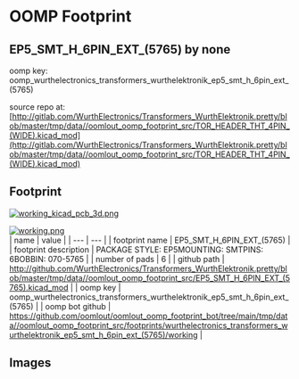 # OOMP Footprint  
## EP5_SMT_H_6PIN_EXT_(5765)  by none  
  
oomp key: oomp_wurthelectronics_transformers_wurthelektronik_ep5_smt_h_6pin_ext_(5765)  
  
source repo at: [http://gitlab.com/WurthElectronics/Transformers_WurthElektronik.pretty/blob/master/tmp/data//oomlout_oomp_footprint_src/TOR_HEADER_THT_4PIN_(WIDE).kicad_mod](http://gitlab.com/WurthElectronics/Transformers_WurthElektronik.pretty/blob/master/tmp/data//oomlout_oomp_footprint_src/TOR_HEADER_THT_4PIN_(WIDE).kicad_mod)  
## Footprint  
  
[![working_kicad_pcb_3d.png](working_kicad_pcb_3d_600.png)](working_kicad_pcb_3d.png)  
  
[![working.png](working_600.png)](working.png)  
| name | value | 
| --- | --- | 
| footprint name | EP5_SMT_H_6PIN_EXT_(5765) | 
| footprint description | PACKAGE STYLE: EP5MOUNTING: SMTPINS: 6BOBBIN: 070-5765 | 
| number of pads | 6 | 
| github path | http://github.com/WurthElectronics/Transformers_WurthElektronik.pretty/blob/master/tmp/data//oomlout_oomp_footprint_src/EP5_SMT_H_6PIN_EXT_(5765).kicad_mod | 
| oomp key | oomp_wurthelectronics_transformers_wurthelektronik_ep5_smt_h_6pin_ext_(5765) | 
| oomp bot github | https://github.com/oomlout/oomlout_oomp_footprint_bot/tree/main/tmp/data//oomlout_oomp_footprint_src/footprints/wurthelectronics_transformers_wurthelektronik_ep5_smt_h_6pin_ext_(5765)/working | 
## Images  
